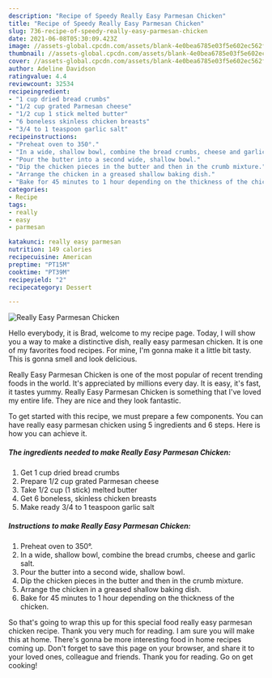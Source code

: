 ```yaml
---
description: "Recipe of Speedy Really Easy Parmesan Chicken"
title: "Recipe of Speedy Really Easy Parmesan Chicken"
slug: 736-recipe-of-speedy-really-easy-parmesan-chicken
date: 2021-06-08T05:30:09.423Z
image: //assets-global.cpcdn.com/assets/blank-4e0bea6785e03f5e602ec562f230caae08da540cada707380b4fe1bbebba43da.png
thumbnail: //assets-global.cpcdn.com/assets/blank-4e0bea6785e03f5e602ec562f230caae08da540cada707380b4fe1bbebba43da.png
cover: //assets-global.cpcdn.com/assets/blank-4e0bea6785e03f5e602ec562f230caae08da540cada707380b4fe1bbebba43da.png
author: Adeline Davidson
ratingvalue: 4.4
reviewcount: 32534
recipeingredient:
- "1 cup dried bread crumbs"
- "1/2 cup grated Parmesan cheese"
- "1/2 cup 1 stick melted butter"
- "6 boneless skinless chicken breasts"
- "3/4 to 1 teaspoon garlic salt"
recipeinstructions:
- "Preheat oven to 350°."
- "In a wide, shallow bowl, combine the bread crumbs, cheese and garlic salt."
- "Pour the butter into a second wide, shallow bowl."
- "Dip the chicken pieces in the butter and then in the crumb mixture."
- "Arrange the chicken in a greased shallow baking dish."
- "Bake for 45 minutes to 1 hour depending on the thickness of the chicken."
categories:
- Recipe
tags:
- really
- easy
- parmesan

katakunci: really easy parmesan 
nutrition: 149 calories
recipecuisine: American
preptime: "PT15M"
cooktime: "PT39M"
recipeyield: "2"
recipecategory: Dessert

---
```



![Really Easy Parmesan Chicken](//assets-global.cpcdn.com/assets/blank-4e0bea6785e03f5e602ec562f230caae08da540cada707380b4fe1bbebba43da.png)

Hello everybody, it is Brad, welcome to my recipe page. Today, I will show you a way to make a distinctive dish, really easy parmesan chicken. It is one of my favorites food recipes. For mine, I'm gonna make it a little bit tasty. This is gonna smell and look delicious.

Really Easy Parmesan Chicken is one of the most popular of recent trending foods in the world. It's appreciated by millions every day. It is easy, it's fast, it tastes yummy. Really Easy Parmesan Chicken is something that I've loved my entire life. They are nice and they look fantastic.




To get started with this recipe, we must prepare a few components. You can have really easy parmesan chicken using 5 ingredients and 6 steps. Here is how you can achieve it.

<!--inarticleads1-->

##### The ingredients needed to make Really Easy Parmesan Chicken:

1. Get 1 cup dried bread crumbs
1. Prepare 1/2 cup grated Parmesan cheese
1. Take 1/2 cup (1 stick) melted butter
1. Get 6 boneless, skinless chicken breasts
1. Make ready 3/4 to 1 teaspoon garlic salt




<!--inarticleads2-->

##### Instructions to make Really Easy Parmesan Chicken:

1. Preheat oven to 350°.
1. In a wide, shallow bowl, combine the bread crumbs, cheese and garlic salt.
1. Pour the butter into a second wide, shallow bowl.
1. Dip the chicken pieces in the butter and then in the crumb mixture.
1. Arrange the chicken in a greased shallow baking dish.
1. Bake for 45 minutes to 1 hour depending on the thickness of the chicken.




So that's going to wrap this up for this special food really easy parmesan chicken recipe. Thank you very much for reading. I am sure you will make this at home. There's gonna be more interesting food in home recipes coming up. Don't forget to save this page on your browser, and share it to your loved ones, colleague and friends. Thank you for reading. Go on get cooking!
